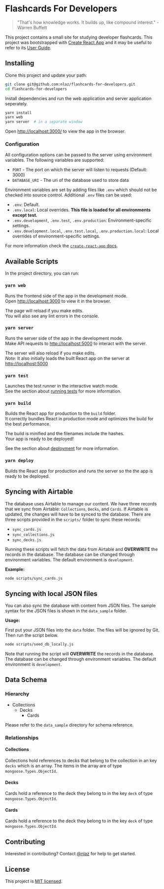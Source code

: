 # Flashcards For Developers

> "That's how knowledge works. It builds up, like compound interest." - Warren Buffett

This project contains a small site for studying developer flashcards. This project was bootstrapped with [Create React App](https://github.com/facebook/create-react-app) and it may be useful to refer to its [User Guide](https://github.com/facebook/create-react-app/blob/master/packages/react-scripts/template/README.md).

## Installing

Clone this project and update your path:

```sh
git clone git@github.com:nlaz/flashcards-for-developers.git
cd flashcards-for-developers
```

Install dependencies and run the web application and server application seperately.

```sh
yarn install
yarn web
yarn server  # in a separate window
```

Open [http://localhost:3000/](http://localhost:3000/) to view the app in the browser.

### Configuration

All configuration options can be passed to the server using environment variables. The following variables are supported:

- `PORT` - The port on which the server will listen to requests (Default: 3000)
- `DATABASE_URI` - The uri of the database used to store data

Environment variables are set by adding files like `.env` which should not be checked into source control. Additional `.env` files can be used:

- `.env`: Default.
- `.env.local`: Local overrides. **This file is loaded for all environments except test.**
- `.env.development`, `.env.test`, `.env.production`: Environment-specific settings.
- `.env.development.local`, `.env.test.local`, `.env.production.local`: Local overrides of environment-specific settings.

For more information check the [`create-react-app` docs](https://github.com/facebook/create-react-app/blob/master/packages/react-scripts/template/README.md#adding-development-environment-variables-in-env).

## Available Scripts

In the project directory, you can run:

### `yarn web`

Runs the frontend side of the app in the development mode.<br>
Open [http://localhost:3000](http://localhost:3000) to view it in the browser.

The page will reload if you make edits.<br>
You will also see any lint errors in the console.

### `yarn server`

Runs the server side of the app in the development mode.<br>
Make API requests to [http://localhost:5000](http://localhost:5000) to interact with the server.

The server will also reload if you make edits.<br>
_Note:_ It also initially loads the built React app on the server at [http://localhost:5000](http://localhost:5000)

### `yarn test`

Launches the test runner in the interactive watch mode.<br>
See the section about [running tests](#running-tests) for more information.

### `yarn build`

Builds the React app for production to the `build` folder.<br>
It correctly bundles React in production mode and optimizes the build for the best performance.

The build is minified and the filenames include the hashes.<br>
Your app is ready to be deployed!

See the section about [deployment](#deployment) for more information.

### `yarn deploy`

Builds the React app for production and runs the server so the the app is ready to be deployed.

## Syncing with Airtable

The database uses Airtable to manage our content. We have three records that we sync from Airtable: `Collections`, `Decks`, and `Cards`. If Airtable is updated, the changes will have to be synced to the database. There are three scripts provided in the `scripts/` folder to sync these records:

- `sync_cards.js`
- `sync_collections.js`
- `sync_decks.js`

Running these scripts will fetch the data from Airtable and **OVERWRITE** the records in the database. The database can be changed through environment variables. The default environment is `development`.

**Example:**

```bash
node scripts/sync_cards.js
```

## Syncing with local JSON files

You can also sync the database with content from JSON files. The sample syntax for the JSON files is shown in the `data_sample` folder.

**Usage:**

First put your JSON files into the `data` folder. The files will be ignored by Git. Then run the script below.

```bash
node scripts/seed_db_locally.js
```

Note that running the script will **OVERWRITE** the records in the database. The database can be changed through environment variables. The default environment is `development`.

## Data Schema

### Hierarchy
- Collections
	- Decks
		- Cards

Please refer to the `data_sample` directory for schema reference. 

### Relationships

#### Collections
Collections hold references to decks that belong to the collection in an key `decks` which is an array. The items in the array are of type `mongoose.Types.ObjectId`.

#### Decks
Cards hold a reference to the deck they belong to in the key `deck` of type `mongoose.Types.ObjectId`.

#### Cards
Cards hold a reference to the deck they belong to in the key `deck` of type `mongoose.Types.ObjectId`.

## Contributing

Interested in contributing? Contact [@nlaz](https://github.com/nlaz) for help to get started.

## License

This project is [MIT licensed](./LICENSE.md).
